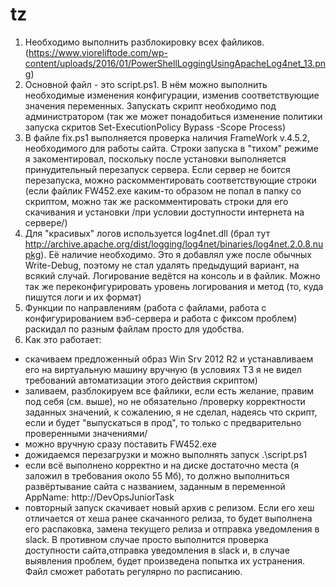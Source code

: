 # tz
1. Необходимо выполнить разблокировку всех файликов. (https://www.vioreliftode.com/wp-content/uploads/2016/01/PowerShellLoggingUsingApacheLog4net_13.png)
2. Основной файл - это script.ps1. В нём можно выполнить необходимые изменения конфигурации, изменив соответствующие значения переменных. Запускать скрипт необходимо под администратором (так же может понадобиться изменение политики запуска скритов Set-ExecutionPolicy Bypass -Scope Process)
3. В файле fix.ps1 выполняется проверка наличия FrameWork v.4.5.2, необходимого для работы сайта. Строки запуска в "тихом" режиме я закоментировал, поскольку после установки выполняется принудительный перезапуск сервера. Если сервер не боится перезапуска, можно раскомментировать соответствующие строки (если файлик FW452.exe каким-то образом не попал в папку со скриптом, можно так же раскомментировать строки для его скачивания и установки /при условии доступности интернета на сервере/)
4. Для "красивых" логов используется log4net.dll (брал тут http://archive.apache.org/dist/logging/log4net/binaries/log4net.2.0.8.nupkg). Её наличие необходимо. Это я добавлял уже после обычных Write-Debug, поэтому не стал удалять предыдущий вариант, на всякий случай. Логирование ведётся на консоль и в файлик. Можно так же переконфигурировать уровень логирования и метод (то, куда пишутся логи и их формат)
5. Функции по направлениям (работа с файлами, работа с конфигурированием вэб-сервера и работа с фиксом проблем) раскидал по разным файлам просто для удобства.
6. Как это работает:
 - скачиваем предложенный образ Win Srv 2012 R2 и устанавливаем его на виртуальную машину вручную (в условиях ТЗ я не видел требований автоматизации этого действия скриптом)
 - заливаем, разблокируем все файлики, если есть желание, правим под себя (см. выше), но не обязательно /проверку корректности заданных значений, к сожалению, я не сделал, надеясь что скрипт, если и будет "выпускаться в прод", то только с предварительно проверенными значениями/
 - можно вручную сразу поставить FW452.exe
 - дожидаемся перезагрузки и можно выполнять запуск .\script.ps1
 - если всё выполнено корректно и на диске достаточно места (я заложил в требования около 55 Мб), то должно выполниться развёртывание сайта с названием, заданным в переменной AppName: http://DevOpsJuniorTask
 - повторный запуск скачивает новый архив с релизом. Если его хеш отличается от хеша ранее скачанного релиза, то будет выполнена его распаковка, замена текущего релиза и отправка уведомления в slack. В противном случае просто выполнится проверка доступности сайта,отправка уведомления в slack и, в случае выявления проблем, будет произведена попытка их устранения. Файл сможет работать регулярно по расписанию.
